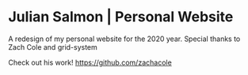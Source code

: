 # Julian Salmon | Personal Website

A redesign of my personal website for the 2020 year.
Special thanks to Zach Cole and grid-system

Check out his work!
https://github.com/zachacole
